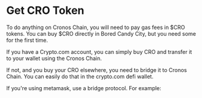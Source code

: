 # Get CRO Token

To do anything on Cronos Chain, you will need to pay gas fees in $CRO tokens. You can buy $CRO directly in Bored Candy City, but you need some for the first time.

If you have a Crypto.com account, you can simply buy CRO and transfer it to your wallet using the Cronos Chain.

If not, and you buy your CRO elsewhere, you need to bridge it to Cronos Chain. You can easily do that in the crypto.com defi wallet.

If you're using metamask, use a bridge protocol. For example:
